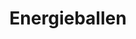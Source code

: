 ---
title: Energieballen
description: Gezonde energieballen met dadels en noten
image: https://images.pexels.com/photos/11136561/pexels-photo-11136561.jpeg?auto=compress&cs=tinysrgb&w=1260&h=750&dpr=2
categories: [Snacks, Vegetarisch]
tijd: 15
portions: 12
ingredients:
  - 200g dadels
  - 100g amandelen
  - 50g havermout
  - 2 el cacaopoeder
  - 1 el kokosolie
  - Kokosrasp voor garnering
instructions:
  - Week de dadels 10 minuten in heet water als ze niet heel zacht zijn.
  - Maal de amandelen fijn in een keukenmachine.
  - Voeg de dadels, havermout, cacaopoeder en kokosolie toe.
  - Maal tot een plakkerig deeg.
  - Vorm 12 balletjes van het mengsel.
  - Rol de balletjes door de kokosrasp.
  - Bewaar in de koelkast.
---